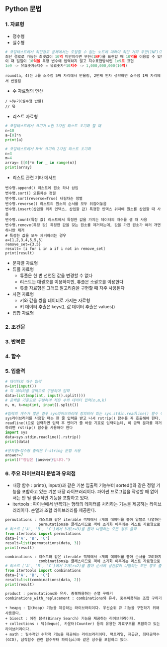 ## Python 문법

### 1. 자료형
+ 정수형
+ 실수형
```python
# 코딩테스트에서 최단경로 문제에서는 도달할 수 없는 노드에 대하여 최단 거리 무한(1NF)으로 설정. 
최단 경로로 가능한 최댓값이 10억 미만이라면 무한(1NF)을 표현할 때 10억을 이용할 수 있다.
이 때 일일이 10억을 특정 변수에 입력하지 않고 지수표현방식인 1e9로 표현
1e9 -> 유효숫자e지수 = 유효숫자*10지수 -> 1,000,000,000(10억)
```
```
round(a, 4)는 a를 소수점 5째 자리에서 반올림, 2번째 인자 생략하면 소수점 1째 자리에서 반올림
```
+ 수 자료형의 연산
```
/ 나누기(실수형 반환)
// 몫
```
+ 리스트 자료형
```python
# 코딩테스트에서 크기가 n인 1차원 리스트 초기화 할 때 
n=10
a=[0]*n
print(a)
```
```python
# 코딩테스트에서 N*M 크기의 2차원 리스트 초기화
n=3
m=4
array= [[0]*m for _ in range(n)]
print(array)
```
+ 리스트 관련 기타 메서드
```
변수명.append() 리스트에 원소 하나 삽입
변수명.sort() 오름차순 정렬
변수명.sort(reverse=True) 내림차순 정렬
변수명.reverse() 리스트의 원소의 순서를 모두 뒤집어놓음
변수명.insert(삽입할 위치 인덱스, 삽입할 값) 특정한 인덱스 위치에 원소를 삽입할 때 사용
변수명.count(특정 값) 리스트에서 특정한 값을 가지는 데이터의 개수를 셀 때 사용
변수명.remove(특정 값) 특정한 값을 갖는 원소를 제거하는데, 값을 가진 원소가 여러 개면 하나만 제거
# 특정한 값을 모두 제거하려는 경우
a=[1,2,3,4,5,5,5]
remove_set={3,5}
result= [i for i in a if i not in remove_set]
print(result)
```
+ 문자열 자료형
+ 튜플 자료형
  - 튜플은 한 번 선언된 값을 변경할 수 없다
   - 리스트는 대괄호를 이용하지만, 튜플은 소괄호를 이용한다
    - 튜플 자료형은 그래프 알고리즘을 구현할 때 자주 사용된다
+ 사전 자료형
  - 키와 값을 쌍을 데이터로 가지는 자료형
   - 키 데이터 추출은 keys(), 값 데이터 추출은 values()
+ 집합 자료형


### 2. 조건문

### 3. 반복문

### 4. 함수

### 5. 입출력
```python
# 데이터의 개수 입력
n=int(input())
# 각 데이터를 공백으로 구분하여 입력
data=list(map(int, input().split()))
# 공백을 기준으로 구분하여 적은 수의 데이터 입력(n,m,k)
n, m, k=map(int, input().split())
```
```python
#입력의 개수가 많은 경우 sys라이브러리에 정의되어 있는 sys.stdin.readline() 함수 이용
sys라이브러리를 사용할 때는 한 줄 입력을 받고 나서 rstrip() 함수를 꼭 호출해야 한다. 
readline()으로 입력하면 입력 후 엔터가 줄 바꿈 기호로 입력되는데, 이 공백 문자를 제거
하려면 rstrip() 함수를 사용해야 한다
import sys
data=sys.stdin.readline().rstrip()
print(data)
```
```python
#문자열+정수형 출력은 f-string 문법 사용
answer=7
print(f"정답은 {answer}입니다.")
```

### 6. 주요 라이브러리 문법과 유의점
+ 내장 함수 : print(), input()과 같은 기본 입출력 기능부터 sorted()와 같은 정렬 기능을 포함하고 있는 기본 내장 라이브러리이다. 파이썬 프로그램을 작성할 때 없어서는 안 될 필수적인 기능을 포함하고 있다.
+ itertools : 파이썬에서 반복되는 형태의 데이터를 처리하는 기능을 제공하는 라이브러리이다. 순열과 조합 라이브러리를 제공한다.
```python
permutations : 리스트와 같은 iterable 객체에서 r개의 데이터를 뽑아 일렬로 나열하는 모든 경우(순열)를 계산.
               permutations는 클래스이므로 객체 초기화 이후에는 리스트 자료형으로 변환하여 사용.
# 리스트 ['A', 'B', 'C']에서 3개(r=3)를 뽑아 나열하는 모든 경우 출력
from itertools import permutations
data=['A', 'B', 'C']
result=list(permutations(data, 3))
print(result)

combinations : 리스트와 같은 iterable 객체에서 r개의 데이터를 뽑아 순서를 고려하지 않고 나열하는 모든 경우(조합)를 계산.
               combinations는 클래스이므로 객체 초기화 이후에는 리스트 자료형으로 변환하여 사용.
# 리스트 ['A', 'B', 'C']에서 2개(r=2)를 뽑아 순서에 상관없이 나열하는 모든 경우 출력
from itertools import combinations
data=['A', 'B', 'C']
result=list(combinations(data, 2))
print(result)

product : permutations와 유사. 중복허용하는 순열 구하기
combinations_with_replacement : combinations와 유사. 중복허용하는 조합 구하기
```

```
+ heapq : 힙(Heap) 기능을 제공하는 라이브러리이다. 우선순위 큐 기능을 구현하기 위해 사용한다.
+ bisect : 이진 탐색(Binary Search) 기능을 제공하는 라이브러리이다.
+ collections : 덱(deque), 카운터(Counter) 등의 유용한 자료구조를 포함하고 있는 라이브러리이다.
+ math : 필수적인 수학적 기능을 제공하는 라이브러리이다. 팩토리얼, 제곱근, 최대공약수(GCD), 삼각함수 관련 함수부터 파이(pi)와 같은 상수를 포함하고 있다.

